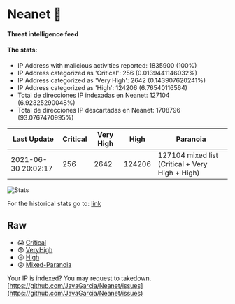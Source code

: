 # Neanet :hocho:
#### Threat intelligence feed
#### The stats:

- IP Address with malicious activities reported: 1835900 (100%)
- IP Address categorized as 'Critical':  256 (0.0139441146032%)
- IP Address categorized as 'Very High':  2642 (0.143907620241%)
- IP Address categorized as 'High':  124206 (6.76540116564)
- Total de direcciones IP indexadas en Neanet:  127104 (6.92325290048%)
- Total de direcciones IP descartadas en Neanet:  1708796 (93.0767470995%)

| Last Update | Critical | Very High | High | Paranoia |
| --- | --- | --- | --- | --- |
| 2021-06-30 20:02:17 | 256 | 2642 | 124206 | 127104 mixed list (Critical + Very High + High)|

![Stats](https://docs.google.com/spreadsheets/d/e/2PACX-1vSnaNMIXVabIpDJjufMlzH7poXnshF3mgd8Is1g9ytUEzVsP5my4Trn8f-xkoLLQ38xpL3HtmUexLo6/pubchart?oid=501124687&format=image)

For the historical stats go to: [link](/stats.csv)
## Raw
- :scream: [Critical](https://raw.githubusercontent.com/JavaGarcia/Neanet/master/blacklists/neanet_critical.txt)
- :fearful: [VeryHigh](https://raw.githubusercontent.com/JavaGarcia/Neanet/master/blacklists/neanet_veryHigh.txtt)
- :frowning: [High](https://raw.githubusercontent.com/JavaGarcia/Neanet/master/blacklists/neanet_high.txt)
- :dizzy_face: [Mixed-Paranoia](https://raw.githubusercontent.com/JavaGarcia/Neanet/master/blacklists/neanet_all.txt)


Your IP is indexed? You may request to takedown. [https://github.com/JavaGarcia/Neanet/issues](https://github.com/JavaGarcia/Neanet/issues)
































































































































































































































































































































































































































































































































































































































































































































































































































































































































































































































































































































































































































































































































































































































































































































































































































































































































































































































































































































































































































































































































































































































































































































































































































































































































































































































































































































































































































































































































































































































































































































































































































































































































































































































































































































































































































































































































































































































































































































































































































































































































































































































































































































































































































































































































































































































































































































































































































































































































































































































































































































































































































































































































































































































































































































































































































































































































































































































































































































































































































































































































































































































































































































































































































































































































































































































































































































































































































































































































































































































































































































































































































































































































































































































































































































